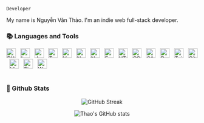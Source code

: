 `Developer`

My name is Nguyễn Văn Thảo. I'm an indie web full-stack developer.

### 📚 Languages and Tools

<a href="https://www.php.net" target="_blank"><img src="https://img.shields.io/badge/PHP-282C34?logo=php&logoColor=777bb3" alt="PHP logo" title="PHP" height="25" /></a>
&nbsp;
<a href="https://www.laravel.com" target="_blank"><img src="https://img.shields.io/badge/Laravel-282C34?logo=laravel&logoColor=FE2D1F" alt="Laravel logo" title="Laravel" height="25" /></a>
&nbsp;
<a href="https://developer.mozilla.org/en-US/docs/Web/JavaScript" target="_blank"><img src="https://img.shields.io/badge/JavaScript-282C34?logo=javascript&logoColor=F7DF1E" alt="JavaScript logo" title="JavaScript" height="25" /></a>
&nbsp;
<a href="https://developer.mozilla.org/en-US/docs/Web/JavaScript" target="_blank"><img src="https://img.shields.io/badge/TypeScript-282C34?logo=typescript&logoColor=3178C6&style=flat-square" alt="TypeScript logo" title="TypeScript" height="25" /></a>
&nbsp;
<a href="https://vuejs.org" target="_blank"><img src="https://img.shields.io/badge/Vue.js-282C34?logo=vue.js&logoColor=4FC08D" alt="Vue.js logo" title="Vue.js" height="25" /></a>
&nbsp;
<a href="https://nuxt.com" target="_blank"><img src="https://img.shields.io/badge/Nuxt.js-282C34?logo=nuxt.js&logoColor=4FC08D" alt="Nuxt.js logo" title="Nuxt.js" height="25" /></a>
&nbsp;
<a href="https://nodejs.org/en" target="_blank"><img src="https://img.shields.io/badge/Node.js-282C34?logo=nodedotjs&logoColor=5FA04E&style=flat-square" alt="Nodejs logo" title="Nodejs" height="25" /></a>
&nbsp;
<a href="https://expressjs.com" target="_blank"><img src="https://img.shields.io/badge/Express.js-282C34?logo=express&logoColor=fff&style=flat-square" alt="Expressjs logo" title="Expressjs" height="25" /></a>
&nbsp;
<a href="#"><img src="https://img.shields.io/badge/HTML5-282C34?logo=html5&logoColor=E34F26" alt="HTML5 logo" title="HTML5" height="25" /></a>
&nbsp;
<a href="#"><img src="https://img.shields.io/badge/CSS3-282C34?logo=css3&logoColor=1572B6" alt="CSS3 logo" title="CSS3" height="25" /></a>
&nbsp;
<a href="https://sass-lang.com"><img src="https://img.shields.io/badge/Sass-282C34?logo=sass&logoColor=CC6699" alt="SASS logo" title="SASS" height="25" /></a>
&nbsp;
<a href="https://getbootstrap.com"><img src="https://img.shields.io/badge/Bootstrap-282C34?logo=bootstrap&logoColor=7952B3" alt="Bootstrap logo" title="Bootstrap" height="25" /></a>
&nbsp;
<a href="https://tailwindcss.com"><img src="https://img.shields.io/badge/Tailwind%20CSS-282C34?logo=tailwind-css&logoColor=38B2AC" alt="TailwindCSS logo" title="TailwindCSS" height="25" /></a>
&nbsp;
<a href="https://git-scm.com"><img src="https://img.shields.io/badge/Git-282C34?logo=git&logoColor=F05032" alt="Git logo" title="Git" height="25" /></a>
&nbsp;
<a href="https://code.visualstudio.com"><img src="https://img.shields.io/badge/VS%20Code-282C34?logo=visual-studio-code&logoColor=007ACC" alt="Visual Studio Code logo" title="Visual Studio Code" height="25" /></a>
&nbsp;
<a href="https://firebase.google.com"><img src="https://img.shields.io/badge/Firebase-282C34?logo=firebase&logoColor=FFCA28" alt="Firebase logo" title="Firebase" height="25" /></a>
&nbsp;
<a href="https://wordpress.org"><img src="https://img.shields.io/badge/WordPress-282C34?logo=wordPress&logoColor=21759B" alt="WordPress logo" title="WordPress" height="25" /></a>
&nbsp;
<br />

#

#

### 🌟 Github Stats

<div align="center">

![GitHub Streak](https://streak-stats.demolab.com?user=thaolaptrinh&theme=vue-dark&border_radius=4.5)

![Thao's GitHub stats](https://github-readme-stats.vercel.app/api?username=thaolaptrinh&show_icons=true&theme=vue-dark)

</div>
